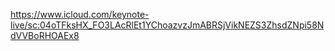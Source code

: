 https://www.icloud.com/keynote-live/sc:04oTFksHX_FO3LAcRlEt1YChoazvzJmABRSjVikNEZS3ZhsdZNpi58NdVVBoRHOAEx8
